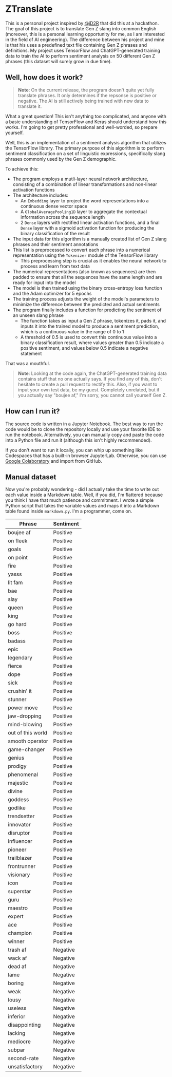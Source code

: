 # ZTranslate

This is a personal project inspired by [@jD2R](https://github.com/jD2R) that did this at a hackathon. The goal of this project is to translate Gen Z slang into common English (moreover, this is a personal learning opportunity for me, as I am interested in the field of AI engineering). The difference between his project and mine is that his uses a predefined text file containing Gen Z phrases and definitions. My project uses TensorFlow and ChatGPT-generated training data to train the AI to perform sentiment analysis on 50 different Gen Z phrases (this dataset will surely grow in due time).

## Well, how does it work?

> **Note**: On the current release, the program doesn't quite yet fully translate phrases. It only determines if the repsonse is positive or negative. The AI is still actively being trained with new data to translate it.

What a great question! This isn't anything too complicated, and anyone with a basic understanding of TensorFlow and Keras should understand how this works. I'm going to get pretty professional and well-worded, so prepare yourself.

Well, this is an implementation of a sentiment analysis algorithm that utilizes the TensorFlow library. The primary purpose of this algorithm is to perform sentiment classification on a set of linguistic expressions, specifically slang phrases commonly used by the Gen Z demographic.

To achieve this:
- The program employs a mutli-layer neural network architecture, consisting of a combination of linear transformations and non-linear activation functions
- The architecture includes:
  - An `Embedding` layer to project the word representations into a continuous dense vector space
  - A `GlobalAveragePooling1D` layer to aggregate the contextual information across the sequence length
  - 2 `Dense` layers with rectified linear activation functions, and a final `Dense` layer with a sigmoid activation function for producing the binary classification of the result
- The input data for this algorithm is a manually created list of Gen Z slang phrases and their sentiment annotations
- This list is preprocessed to convert each phrase into a numerical representation using the `Tokenizer` module of the TensorFlow library
  - This preprocessing step is crucial as it enables the neural network to process and learn from text data
- The numerical representations (also known as sequences) are then padded to ensure that all the sequences have the same length and are ready for input into the model
- The model is then trained using the binary cross-entropy loss function and the Adam optimizer for 5 epochs
- The training process adjusts the weight of the model's parameters to minimize the difference between the predicted and actual sentiments
- The program finally includes a function for predicting the sentiment of an unseen slang phrase
  - The function takes as input a Gen Z phrase, tokenizes it, pads it, and inputs it into the trained model to produce a sentiment prediction, which is a continuous value in the range of 0 to 1
  - A threshold of 0.5 is used to convert this continuous value into a binary classification result, where values greater than 0.5 indicate a positive sentiment, and values below 0.5 indicate a negative statement
  
That was a mouthful.

> **Note**: Looking at the code again, the ChatGPT-generated training data contains stuff that no one actually says. If you find any of this, don't hesitate to create a pull request to rectify this. Also, if you want to input your own test data, be my guest. Completely unrelated, but if you actually say "boujee af," I'm sorry, you cannot call yourself Gen Z.

## How can I run it?

The source code is written in a Jupyter Notebook. The best way to run the code would be to clone the repository locally and use your favorite IDE to run the notebook. Alternatively, you can manually copy and paste the code into a Python file and run it (although this isn't highly recommended).

If you don't want to run it locally, you can whip up something like Codespaces that has a built-in browser JupyterLab. Otherwise, you can use [Google Colaboratory](//colab.research.google.com/) and import from GitHub.

## Manual dataset
Now you're probably wondering - did I actually take the time to write out each value inside a Markdown table. Well, if you did, I'm flattered because you think I have that much patience and commitment. I wrote a simple Python script that takes the variable values and maps it into a Markdown table found inside `markdown.py`. I'm a programmer, come on.

| Phrase | Sentiment |
| --- | --- |
| boujee af | Positive |
| on fleek | Positive |
| goals | Positive |
| on point | Positive |
| fire | Positive |
| yasss | Positive |
| lit fam | Positive |
| bae | Positive |
| slay | Positive |
| queen | Positive |
| king | Positive |
| go hard | Positive |
| boss | Positive |
| badass | Positive |
| epic | Positive |
| legendary | Positive |
| fierce | Positive |
| dope | Positive |
| sick | Positive |
| crushin' it | Positive |
| stunner | Positive |
| power move | Positive |
| jaw-dropping | Positive |
| mind-blowing | Positive |
| out of this world | Positive |
| smooth operator | Positive |
| game-changer | Positive |
| genius | Positive |
| prodigy | Positive |
| phenomenal | Positive |
| majestic | Positive |
| divine | Positive |
| goddess | Positive |
| godlike | Positive |
| trendsetter | Positive |
| innovator | Positive |
| disruptor | Positive |
| influencer | Positive |
| pioneer | Positive |
| trailblazer | Positive |
| frontrunner | Positive |
| visionary | Positive |
| icon | Positive |
| superstar | Positive |
| guru | Positive |
| maestro | Positive |
| expert | Positive |
| ace | Positive |
| champion | Positive |
| winner | Positive |
| trash af | Negative |
| wack af | Negative |
| dead af | Negative |
| lame | Negative |
| boring | Negative |
| weak | Negative |
| lousy | Negative |
| useless | Negative |
| inferior | Negative |
| disappointing | Negative |
| lacking | Negative |
| mediocre | Negative |
| subpar | Negative |
| second-rate | Negative |
| unsatisfactory | Negative |
